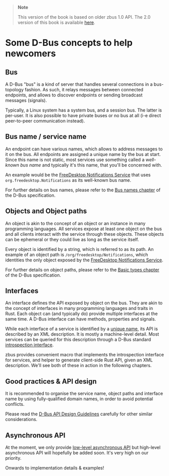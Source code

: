 > **Note**
>
> This version of the book is based on older zbus 1.0 API. The 2.0 version of this book is available
> [here](https://dbus2.github.io/zbus/).

# Some D-Bus concepts to help newcomers

## Bus

A D-Bus "bus" is a kind of server that handles several connections in a bus-topology fashion. As
such, it relays messages between connected endpoints, and allows to discover endpoints or sending
broadcast messages (signals).

Typically, a Linux system has a system bus, and a session bus. The latter is per-user. It is also
possible to have private buses or no bus at all (i-e direct peer-to-peer communication instead).

## Bus name / service name

An endpoint can have various names, which allows to address messages to it on the bus. All endpoints
are assigned a unique name by the bus at start. Since this name is not static, most services use
something called a *well-known bus name* and typically it's this name, that you'll be concerned
with.

An example would be the [FreeDesktop Notifications Service] that uses
`org.freedesktop.Notifications` as its well-known bus name.

For further details on bus names, please refer to the [Bus names chapter] of the D-Bus specification.

## Objects and Object paths

An object is akin to the concept of an object or an instance in many programming languages. All
services expose at least one object on the bus and all clients interact with the service through
these objects. These objects can be ephemeral or they could live as long as the service itself.

Every object is identified by a string, which is referred to as its path. An example of an object
path is `/org/freedesktop/Notifications`, which identities the only object exposed by the
[FreeDesktop Notifications Service].

For further details on object paths, please refer to the [Basic types chapter] of the D-Bus
specification.

## Interfaces

An interface defines the API exposed by object on the bus. They are akin to the concept of
interfaces in many programming languages and traits in Rust. Each object can (and typically do)
provide multiple interfaces at the same time. A D-Bus interface can have methods, properties and
signals.

While each interface of a service is identified by a [unique name], its API is described by an XML
description. It is mostly a machine-level detail. Most services can be queried for this description
through a D-Bus standard [introspection interface].

zbus provides convenient macro that implements the introspection interface for services, and helper
to generate client-side Rust API, given an XML description. We'll see both of these in action in the
following chapters.

## Good practices & API design

It is recommended to organise the service name, object paths and interface name by using
fully-qualified domain names, in order to avoid potential conflicts.

Please read the [D-Bus API Design Guidelines] carefully for other similar considerations.

## Asynchronous API

At the moment, we only provide [low-level asynchronous API] but high-level asynchronous API will
hopefully be added soon. It's very high on our priority.

Onwards to implementation details & examples!

[FreeDesktop Notifications Service]: https://specifications.freedesktop.org/notification-spec/notification-spec-latest.html
[D-Bus API Design Guidelines]: https://dbus.freedesktop.org/doc/dbus-api-design.html
[Bus names chapter]: https://dbus.freedesktop.org/doc/dbus-specification.html#message-protocol-names-bus
[Basic types chapter]: https://dbus.freedesktop.org/doc/dbus-specification.html#basic-types
[unique name]: https://dbus.freedesktop.org/doc/dbus-specification.html#message-protocol-names-interface
[introspection interface]: https://dbus.freedesktop.org/doc/dbus-specification.html#standard-interfaces-introspectable
[low-level asynchronous API]: https://docs.rs/zbus/1.9.2/zbus/azync/connection/struct.Connection.html
